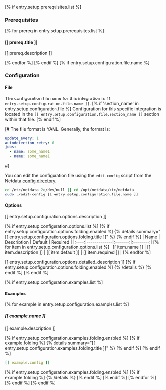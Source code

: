 [% if entry.setup.prerequisites.list %]
### Prerequisites

[% for prereq in entry.setup.prerequisites.list %]
#### [[ prereq.title ]]

[[ prereq.description ]]

[% endfor %]
[% endif %]
[% if entry.setup.configuration.file.name %]
### Configuration

#### File

The configuration file name for this integration is `[[ entry.setup.configuration.file.name ]]`.
[% if 'section_name' in entry.setup.configuration.file %]
Configuration for this specific integration is located in the `[[ entry.setup.configuration.file.section_name ]]` section within that file.
[% endif %]

[#
The file format is YAML. Generally, the format is:

```yaml
update_every: 1
autodetection_retry: 0
jobs:
  - name: some_name1
  - name: some_name1
```
#]

You can edit the configuration file using the `edit-config` script from the
Netdata [config directory](https://github.com/netdata/netdata/blob/master/docs/configure/nodes.md#the-netdata-config-directory).

```bash
cd /etc/netdata 2>/dev/null || cd /opt/netdata/etc/netdata
sudo ./edit-config [[ entry.setup.configuration.file.name ]]
```

#### Options

[[ entry.setup.configuration.options.description ]]

[% if entry.setup.configuration.options.list %]
[% if entry.setup.configuration.options.folding.enabled %]
{% details summary="[[ entry.setup.configuration.options.folding.title ]]" %}
[% endif %]
| Name | Description | Default | Required |
|:----:|-------------|:-------:|:--------:|
[% for item in entry.setup.configuration.options.list %]
| [[ item.name ]] | [[ item.description ]] | [[ item.default ]] | [[ item.required ]] |
[% endfor %]

[[ entry.setup.configuration.options.detailed_description ]]
[% if entry.setup.configuration.options.folding.enabled %]
{% /details %}
[% endif %]
[% endif %]

[% if entry.setup.configuration.examples.list %]
#### Examples

[% for example in entry.setup.configuration.examples.list %]
##### [[ example.name ]]

[[ example.description ]]

[% if entry.setup.configuration.examples.folding.enabled %]
[% if example.folding %]
{% details summary="[[ entry.setup.configuration.examples.folding.title ]]" %}
[% endif %]
[% endif %]
```yaml
[[ example.config ]]
```
[% if entry.setup.configuration.examples.folding.enabled %]
[% if example.folding %]
{% /details %}
[% endif %]
[% endif %]
[% endfor %]
[% endif %]
[% endif %]
